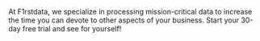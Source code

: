 At F1rstdata, we specialize in processing mission-critical data to increase
the time you can devote to other aspects of your business.  Start your 30-day
free trial and see for yourself!
